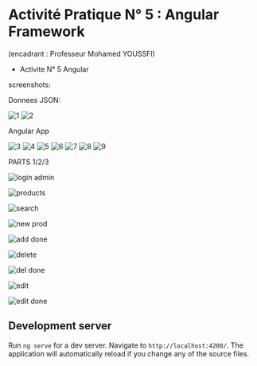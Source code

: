 # Activité Pratique N° 5 : Angular Framework  

(encadrant : Professeur Mohamed YOUSSFI)

- Activite N° 5 Angular 

screenshots:

Donnees JSON:

![1](https://github.com/YoussefDinar/Dinar-Youssef-JEE-2/assets/94021293/28317244-0178-47ae-9e61-562f8f2c087b)
![2](https://github.com/YoussefDinar/Dinar-Youssef-JEE-2/assets/94021293/9a606eba-68ea-4c02-be0c-d3bf109c5ee9)

Angular App

![3](https://github.com/YoussefDinar/Dinar-Youssef-JEE-2/assets/94021293/a73c42e5-8349-40c0-b767-efbffca6a1d2)
![4](https://github.com/YoussefDinar/Dinar-Youssef-JEE-2/assets/94021293/4795d575-5576-4f8a-a12b-984f474affa2)
![5](https://github.com/YoussefDinar/Dinar-Youssef-JEE-2/assets/94021293/cf23bfe4-c681-4e2f-b236-f167c87c367c)
![6](https://github.com/YoussefDinar/Dinar-Youssef-JEE-2/assets/94021293/2404173f-6f9e-4947-8035-5cb17c474f22)
![7](https://github.com/YoussefDinar/Dinar-Youssef-JEE-2/assets/94021293/54def542-a2dc-480e-9431-269ddd74ca5d)
![8](https://github.com/YoussefDinar/Dinar-Youssef-JEE-2/assets/94021293/f0a456eb-7527-4c74-b1f5-eb3ade581b0f)
![9](https://github.com/YoussefDinar/Dinar-Youssef-JEE-2/assets/94021293/892d186f-c990-4695-ac4f-7097ef26b456)





PARTS 1/2/3

![login admin](https://github.com/YoussefDinar/Dinar-Youssef-JEE-2/assets/94021293/b04d02bc-f20c-4049-a564-8a7d947c9c94)


![products](https://github.com/YoussefDinar/Dinar-Youssef-JEE-2/assets/94021293/92a2f887-d915-4d9a-87a8-0f515d54ec49)


![search](https://github.com/YoussefDinar/Dinar-Youssef-JEE-2/assets/94021293/d0f6a745-1fff-4212-b0eb-cdc0ff4657c4)

![new prod](https://github.com/YoussefDinar/Dinar-Youssef-JEE-2/assets/94021293/cad7693e-63ec-4fa7-b573-b91716fc1188)

![add done](https://github.com/YoussefDinar/Dinar-Youssef-JEE-2/assets/94021293/f0c08482-bd32-4980-bac5-4b8b0d24354a)

![delete](https://github.com/YoussefDinar/Dinar-Youssef-JEE-2/assets/94021293/14eb2426-24a5-461d-b2ad-318ec6e54101)

![del done](https://github.com/YoussefDinar/Dinar-Youssef-JEE-2/assets/94021293/04814e98-7e56-4243-9ca5-8b6ca9d429e3)


![edit](https://github.com/YoussefDinar/Dinar-Youssef-JEE-2/assets/94021293/cd853e0c-d75c-4206-9ee7-288c15b8acd2)


![edit done](https://github.com/YoussefDinar/Dinar-Youssef-JEE-2/assets/94021293/a8881cf6-41b4-4929-a739-77a8dbadaf93)







## Development server

Run `ng serve` for a dev server. Navigate to `http://localhost:4200/`. The application will automatically reload if you change any of the source files.


